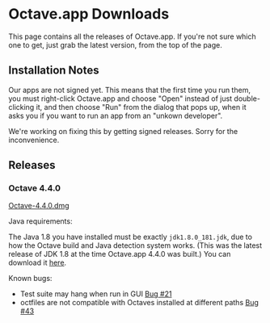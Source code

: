 Octave.app Downloads
====================

This page contains all the releases of Octave.app. If you're not sure which one to get, just grab the latest version, from the top of the page.

## Installation Notes

Our apps are not signed yet. This means that the first time you run them, you must right-click Octave.app and choose "Open" instead of just double-clicking it, and then choose "Run" from the dialog that pops up, when it asks you if you want to run an app from an "unkown developer".

We're working on fixing this by getting signed releases. Sorry for the inconvenience.

##  Releases

###  Octave 4.4.0

[Octave-4.4.0.dmg](https://github.com/octave-app/octave-app/releases/download/v4.4.0/Octave-4.4.0.dmg)

Java requirements:

The Java 1.8 you have installed must be exactly `jdk1.8.0_181.jdk`, due to how the Octave build and Java detection system works. (This was the latest release of JDK 1.8 at the time Octave.app 4.4.0 was built.) You can download it [here](http://www.oracle.com/technetwork/java/javase/downloads/jdk8-downloads-2133151.html).

Known bugs:

* Test suite may hang when run in GUI [Bug #21](https://github.com/octave-app/octave-app-bundler/issues/21)
* octfiles are not compatible with Octaves installed at different paths [Bug #43](https://github.com/octave-app/octave-app-bundler/issues/43)
